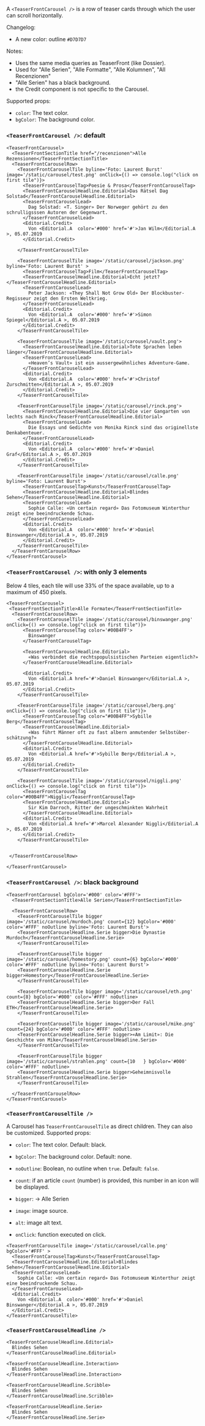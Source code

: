 A `<TeaserFrontCarousel />` is a row of teaser cards through which the user can scroll horizontally.

Changelog:
- A new color: outline `#D7D7D7`

Notes:
- Uses the same media queries as TeaserFront (like Dossier).
- Used for "Alle Serien", "Alle Formatte", "Alle Kolumnen", "All Recenzionen"
- "Alle Serien" has a black background.
- the Credit component is not specific to the Carousel.


Supported props:
- `color`: The text color.
- `bgColor`: The background color.


### `<TeaserFrontCarousel />`: default

```react|responsive
<TeaserFrontCarousel>
  <TeaserFrontSectionTitle href="/recenzionen">Alle Rezensionen</TeaserFrontSectionTitle>
  <TeaserFrontCarouselRow>
    <TeaserFrontCarouselTile byline='Foto: Laurent Burst' image='/static/carousel/test.png' onClick={() => console.log("click on first tile")}>
      <TeaserFrontCarouselTag>Poesie & Prosa</TeaserFrontCarouselTag>
      <TeaserFrontCarouselHeadline.Editorial>Das Rätsel Dag Solstad</TeaserFrontCarouselHeadline.Editorial>
      <TeaserFrontCarouselLead>
        Dag Solstad: «T. Singer» Der Norweger gehört zu den schrulligsssen Autoren der Gegenwart.
      </TeaserFrontCarouselLead>
      <Editorial.Credit>
        Von <Editorial.A  color='#000' href='#'>Jan Wilm</Editorial.A >, 05.07.2019
      </Editorial.Credit>

    </TeaserFrontCarouselTile>

    <TeaserFrontCarouselTile image='/static/carousel/jackson.png' byline='Foto: Laurent Burst' >
      <TeaserFrontCarouselTag>Film</TeaserFrontCarouselTag>
      <TeaserFrontCarouselHeadline.Editorial>Echt jetzt?</TeaserFrontCarouselHeadline.Editorial>
      <TeaserFrontCarouselLead>
        Peter Jackson: «They Shall Not Grow Old» Der Blockbuster-Regisseur zeigt den Ersten Weltkrieg.
      </TeaserFrontCarouselLead>
      <Editorial.Credit>
        Von <Editorial.A  color='#000' href='#'>Simon Spiegel</Editorial.A >, 05.07.2019
      </Editorial.Credit>
    </TeaserFrontCarouselTile>

    <TeaserFrontCarouselTile image='/static/carousel/vault.png'>
      <TeaserFrontCarouselHeadline.Editorial>Tote Sprachen leben länger</TeaserFrontCarouselHeadline.Editorial>
      <TeaserFrontCarouselLead>
        «Heaven’s Vault» ist ein aussergewöhnliches Adventure-Game.
      </TeaserFrontCarouselLead>
      <Editorial.Credit>
        Von <Editorial.A  color='#000' href='#'>Christof Zurschmitten</Editorial.A >, 05.07.2019
      </Editorial.Credit>
    </TeaserFrontCarouselTile>

    <TeaserFrontCarouselTile image='/static/carousel/rinck.png'>
      <TeaserFrontCarouselHeadline.Editorial>Die vier Gangarten von lechts nach Rinck</TeaserFrontCarouselHeadline.Editorial>
      <TeaserFrontCarouselLead>
        Die Essays und Gedichte von Monika Rinck sind das originellste Denkabenteuer.
      </TeaserFrontCarouselLead>
      <Editorial.Credit>
        Von <Editorial.A  color='#000' href='#'>Daniel Graf</Editorial.A >, 05.07.2019
      </Editorial.Credit>
    </TeaserFrontCarouselTile>

    <TeaserFrontCarouselTile image='/static/carousel/calle.png' byline='Foto: Laurent Burst'>
      <TeaserFrontCarouselTag>Kunst</TeaserFrontCarouselTag>
      <TeaserFrontCarouselHeadline.Editorial>Blindes Sehen</TeaserFrontCarouselHeadline.Editorial>
      <TeaserFrontCarouselLead>
        Sophie Calle: «Un certain regard» Das Fotomuseum Winterthur zeigt eine beeindruckende Schau.
      </TeaserFrontCarouselLead>
      <Editorial.Credit>
        Von <Editorial.A  color='#000' href='#'>Daniel Binswanger</Editorial.A >, 05.07.2019
      </Editorial.Credit>
    </TeaserFrontCarouselTile>
  </TeaserFrontCarouselRow>
</TeaserFrontCarousel>
```
### `<TeaserFrontCarousel />`: with only 3 elements
Below 4 tiles, each tile will use 33% of the space available, up to a maximum of 450 pixels.

```react
<TeaserFrontCarousel>
 <TeaserFrontSectionTitle>Alle Formate</TeaserFrontSectionTitle>
  <TeaserFrontCarouselRow>
    <TeaserFrontCarouselTile image='/static/carousel/binswanger.png' onClick={() => console.log("click on first tile")}>
      <TeaserFrontCarouselTag color='#00B4FF'>
        Binswanger
      </TeaserFrontCarouselTag>

      <TeaserFrontCarouselHeadline.Editorial>
        «Was verbindet die rechtspopulsistischen Parteien eigentlich?»
      </TeaserFrontCarouselHeadline.Editorial>

      <Editorial.Credit>
        Von <Editorial.A href='#'>Daniel Binswanger</Editorial.A >, 05.07.2019
      </Editorial.Credit>
    </TeaserFrontCarouselTile>

    <TeaserFrontCarouselTile image='/static/carousel/berg.png' onClick={() => console.log("click on first tile")}>
      <TeaserFrontCarouselTag color="#00B4FF">Sybille Berg</TeaserFrontCarouselTag>
      <TeaserFrontCarouselHeadline.Editorial>
        «Was führt Männer oft zu fast albern anmutender Selbstüber-schätzung?»
      </TeaserFrontCarouselHeadline.Editorial>
      <Editorial.Credit>
        Von <Editorial.A href='#'>Sybille Berg</Editorial.A >, 05.07.2019
      </Editorial.Credit>
    </TeaserFrontCarouselTile>

    <TeaserFrontCarouselTile image='/static/carousel/niggli.png' onClick={() => console.log("click on first tile")}>
      <TeaserFrontCarouselTag color="#00B4FF">Niggli</TeaserFrontCarouselTag>
      <TeaserFrontCarouselHeadline.Editorial>
        Sir Kim Darroch, Ritter der ungeschminkten Wahrheit
      </TeaserFrontCarouselHeadline.Editorial>
      <Editorial.Credit>
        Von <Editorial.A href='#'>Marcel Alexander Niggli</Editorial.A >, 05.07.2019
      </Editorial.Credit>
    </TeaserFrontCarouselTile>


 </TeaserFrontCarouselRow>

</TeaserFrontCarousel>
```


### `<TeaserFrontCarousel />`: black background

```react|responsive
<TeaserFrontCarousel bgColor='#000' color='#FFF'>
  <TeaserFrontSectionTitle>Alle Serien</TeaserFrontSectionTitle>

  <TeaserFrontCarouselRow>
    <TeaserFrontCarouselTile bigger image='/static/carousel/murdoch.png' count={12} bgColor='#000' color='#FFF' noOutline byline='Foto: Laurent Burst'>
    <TeaserFrontCarouselHeadline.Serie bigger>Die Dynastie Murdoch</TeaserFrontCarouselHeadline.Serie>
    </TeaserFrontCarouselTile>

    <TeaserFrontCarouselTile bigger image='/static/carousel/homestory.png' count={6} bgColor='#000' color='#FFF' noOutline byline='Foto: Laurent Burst'>
    <TeaserFrontCarouselHeadline.Serie bigger>Homestory</TeaserFrontCarouselHeadline.Serie>
    </TeaserFrontCarouselTile>

    <TeaserFrontCarouselTile bigger image='/static/carousel/eth.png' count={8} bgColor='#000' color='#FFF' noOutline>
    <TeaserFrontCarouselHeadline.Serie bigger>Der Fall ETH</TeaserFrontCarouselHeadline.Serie>
    </TeaserFrontCarouselTile>

    <TeaserFrontCarouselTile bigger image='/static/carousel/mike.png' count={24} bgColor='#000' color='#FFF' noOutline>
    <TeaserFrontCarouselHeadline.Serie bigger>«Am Limit»: Die Geschichte von Mike</TeaserFrontCarouselHeadline.Serie>
    </TeaserFrontCarouselTile>

    <TeaserFrontCarouselTile bigger image='/static/carousel/strahlen.png' count={10   } bgColor='#000' color='#FFF' noOutline>
    <TeaserFrontCarouselHeadline.Serie bigger>Geheimnisvolle Strahlen</TeaserFrontCarouselHeadline.Serie>
    </TeaserFrontCarouselTile>

  </TeaserFrontCarouselRow>
</TeaserFrontCarousel>
```

### `<TeaserFrontCarouselTile />`

A Carousel has `TeaserFrontCarouselTile` as direct children. They can also be customized.
Supported props:
- `color`: The text color. Default: black.
- `bgColor`: The background color. Default: none.
- `noOutline`: Boolean, no outline when `true`. Default: `false`.
- `count`: if an article `count` (number) is provided, this number in an icon will be displayed.

- `bigger`: -> Alle Serien

- `image`: image source.
- `alt`: image alt text.
- `onClick`: function executed on click.


```react
<TeaserFrontCarouselTile image='/static/carousel/calle.png' bgColor='#FFF' >
  <TeaserFrontCarouselTag>Kunst</TeaserFrontCarouselTag>
  <TeaserFrontCarouselHeadline.Editorial>Blindes Sehen</TeaserFrontCarouselHeadline.Editorial>
  <TeaserFrontCarouselLead>
    Sophie Calle: «Un certain regard» Das Fotomuseum Winterthur zeigt eine beeindruckende Schau.
  </TeaserFrontCarouselLead>
  <Editorial.Credit>
    Von <Editorial.A  color='#000' href='#'>Daniel Binswanger</Editorial.A >, 05.07.2019
  </Editorial.Credit>
</TeaserFrontCarouselTile>
```

### `<TeaserFrontCarouselHeadline />`

```react|span-3
<TeaserFrontCarouselHeadline.Editorial>
  Blindes Sehen
</TeaserFrontCarouselHeadline.Editorial>
```
```react|span-3
<TeaserFrontCarouselHeadline.Interaction>
  Blindes Sehen
</TeaserFrontCarouselHeadline.Interaction>
```
```react|span-3
<TeaserFrontCarouselHeadline.Scribble>
  Blindes Sehen
</TeaserFrontCarouselHeadline.Scribble>
```
```react|span-3
<TeaserFrontCarouselHeadline.Serie>
  Blindes Sehen
</TeaserFrontCarouselHeadline.Serie>
```